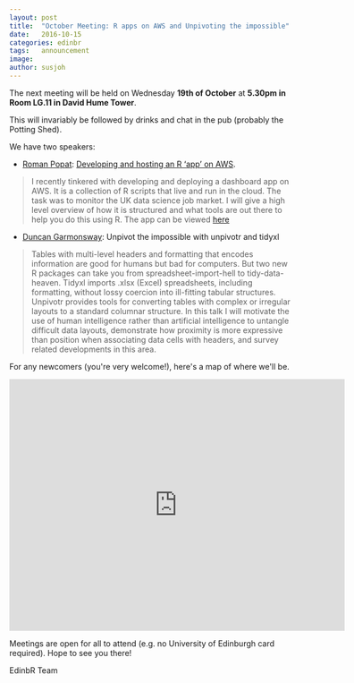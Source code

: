 ```yaml
---
layout: post
title:  "October Meeting: R apps on AWS and Unpivoting the impossible"
date:   2016-10-15
categories: edinbr
tags:   announcement
image:
author: susjoh
---
```


The next meeting will be held on Wednesday **19th of October** at **5.30pm in Room LG.11 in David Hume Tower**.

This will invariably be followed by drinks and chat in the pub (probably the Potting Shed).

We have two speakers:

* [Roman Popat](http://www.thedatalab.com/Roman-Popat): [Developing and hosting an R ‘app’ on AWS](https://github.com/EdinbR/edinbr-talks/raw/master/2016-10-13/RPopat_RAppsOnAWS.pdf).

> I recently tinkered with developing and deploying a dashboard app on AWS. It is a collection of R scripts that live and run in the cloud. The task was to monitor the UK data science job market. I will give a high level overview of how it is structured and what tools are out there to help you do this using R. The app can be viewed [here](https://s3-eu-west-1.amazonaws.com/adzunadata/dashboard/AdzunaFlexDashboard.html#map)

* [Duncan Garmonsway](https://github.com/nacnudus): Unpivot the impossible with unpivotr and tidyxl

> Tables with multi-level headers and formatting that encodes information are good for humans but bad for computers.  But two new R packages can take you from spreadsheet-import-hell to tidy-data-heaven.  Tidyxl imports .xlsx (Excel) spreadsheets, including formatting, without lossy coercion into ill-fitting tabular structures.  Unpivotr provides tools for converting tables with complex or irregular layouts to a standard columnar structure.  In this talk I will motivate the use of human intelligence rather than artificial intelligence to untangle difficult data layouts, demonstrate how proximity is more expressive than position when associating data cells with headers, and survey related developments in this area.


For any newcomers (you're very welcome!), here's a map of where we'll be.

<iframe src="https://www.google.com/maps/embed?pb=!1m14!1m8!1m3!1d939.4322782159774!2d-3.1868992813634778!3d55.9431477069392!3m2!1i1024!2i768!4f13.1!3m3!1m2!1s0x0%3A0x8b232656b3b16a57!2sDavid+Hume+Tower!5e0!3m2!1sen!2suk!4v1473937651228" width="600" height="450" frameborder="0" style="border:0" allowfullscreen></iframe>

Meetings are open for all to attend (e.g. no University of Edinburgh card required). Hope to see you there!

EdinbR Team

